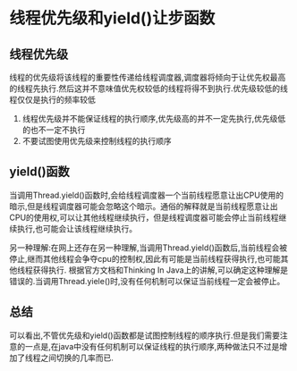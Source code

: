 # 线程优先级和yield()让步函数

## 线程优先级

线程的优先级将该线程的重要性传递给线程调度器,调度器将倾向于让优先权最高的线程先执行.然后这并不意味值优先权较低的线程将得不到执行.优先级较低的线程仅仅是执行的频率较低

1. 线程优先级并不能保证线程的执行顺序,优先级高的并不一定先执行,优先级低的也不一定不执行 
2. 不要试图使用优先级来控制线程的执行顺序

## yield()函数

当调用Thread.yield()函数时,会给线程调度器一个当前线程愿意让出CPU使用的暗示,但是线程调度器可能会忽略这个暗示。通俗的解释就是当前线程愿意让出CPU的使用权,可以让其他线程继续执行，但是线程调度器可能会停止当前线程继续执行,也可能会让该线程继续执行。 

另一种理解:在网上还存在另一种理解,当调用Thread.yield()函数后,当前线程会被停止,继而其他线程会争夺cpu的控制权,因此有可能是当前线程获得执行,也可能其他线程获得执行. 根据官方文档和Thinking In Java上的讲解,可以确定这种理解是错误的.当调用Thread.yiele()时,没有任何机制可以保证当前线程一定会被停止。

## 总结

可以看出,不管优先级和yield()函数都是试图控制线程的顺序执行.但是我们需要注意的一点是,在java中没有任何机制可以保证线程的执行顺序,两种做法只不过是增加了线程之间切换的几率而已.
